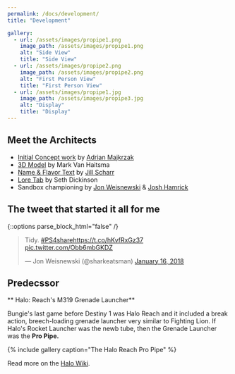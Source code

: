 ```yaml
---
permalink: /docs/development/
title: "Development"

gallery:
  - url: /assets/images/propipe1.png
    image_path: /assets/images/propipe1.png
    alt: "Side View"
    title: "Side View"
  - url: /assets/images/propipe2.png
    image_path: /assets/images/propipe2.png
    alt: "First Person View"
    title: "First Person View"
  - url: /assets/images/propipe1.jpg
    image_path: /assets/images/propipe3.jpg
    alt: "Display"
    title: "Display"
---
```


## Meet the Architects

- [Initial Concept work](https://www.artstation.com/artwork/3n5K2) by [Adrian Majkrzak](https://twitter.com/ghostorbit)
- [3D Model](https://www.artstation.com/artwork/5lPmO) by Mark Van Haitsma
- [Name & Flavor Text](https://twitter.com/JillScharr/status/1170457832245755905) by [Jill Scharr](https://twitter.com/JillScharr)
- [Lore Tab](https://twitter.com/JillScharr/status/1170457832245755905) by Seth Dickinson
- Sandbox championing by [Jon Weisnewski](https://twitter.com/sharkeatsman) & [Josh Hamrick](https://twitter.com/Josh_Hamrick)

## The tweet that started it all for me

{::options parse_block_html="false" /}

<div class="center">

<blockquote class="twitter-tweet"><p lang="in" dir="ltr">Tidy. <a href="https://twitter.com/hashtag/PS4share?src=hash&amp;ref_src=twsrc%5Etfw">#PS4share</a><a href="https://t.co/hKvfRxGz37">https://t.co/hKvfRxGz37</a> <a href="https://t.co/Obb6mbGKDZ">pic.twitter.com/Obb6mbGKDZ</a></p>&mdash; Jon Weisnewski (@sharkeatsman) <a href="https://twitter.com/sharkeatsman/status/953198908418678785?ref_src=twsrc%5Etfw">January 16, 2018</a></blockquote> <script async src="https://platform.twitter.com/widgets.js" charset="utf-8"></script>

</div>

## Predecssor

** Halo: Reach's M319 Grenade Launcher**

Bungie's last game before Destiny 1 was Halo Reach and it included a break action, breech-loading grenade launcher very similar to Fighting Lion. If Halo's Rocket Launcher was the newb tube, then the Grenade Launcher was the **Pro Pipe.**

{% include gallery caption="The Halo Reach Pro Pipe" %}

Read more on the [Halo Wiki](https://www.halopedia.org/M319_grenade_launcher).
